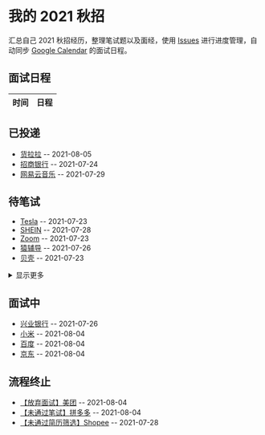 
# 我的 2021 秋招 

汇总自己 2021 秋招经历，整理笔试题以及面经，使用 [Issues](https://github.com/mayandev/interview-2021/issues) 进行进度管理，自动同步 [Google Calendar](https://calendar.google.com/) 的面试日程。

## 面试日程

| 时间 | 日程 |
| -- | -- |

## 已投递
- [货拉拉](https://github.com/Mayandev/interview-2021/issues/16) -- 2021-08-05
- [招商银行](https://github.com/Mayandev/interview-2021/issues/12) -- 2021-07-24
- [网易云音乐](https://github.com/Mayandev/interview-2021/issues/4) -- 2021-07-29
## 待笔试
- [Tesla](https://github.com/Mayandev/interview-2021/issues/11) -- 2021-07-23
- [SHEIN](https://github.com/Mayandev/interview-2021/issues/8) -- 2021-07-28
- [Zoom](https://github.com/Mayandev/interview-2021/issues/6) -- 2021-07-23
- [猿辅导](https://github.com/Mayandev/interview-2021/issues/5) -- 2021-07-26
- [贝壳](https://github.com/Mayandev/interview-2021/issues/3) -- 2021-07-23
<details><summary>显示更多</summary>

- [360](https://github.com/Mayandev/interview-2021/issues/1) -- 2021-07-23
</details>

## 面试中
- [兴业银行](https://github.com/Mayandev/interview-2021/issues/14) -- 2021-07-26
- [小米](https://github.com/Mayandev/interview-2021/issues/13) -- 2021-08-04
- [百度](https://github.com/Mayandev/interview-2021/issues/10) -- 2021-08-04
- [京东](https://github.com/Mayandev/interview-2021/issues/2) -- 2021-08-04
## 流程终止
- [【放弃面试】美团](https://github.com/Mayandev/interview-2021/issues/15) -- 2021-08-04
- [【未通过笔试】拼多多](https://github.com/Mayandev/interview-2021/issues/9) -- 2021-08-04
- [【未通过简历筛选】Shopee](https://github.com/Mayandev/interview-2021/issues/7) -- 2021-07-28
